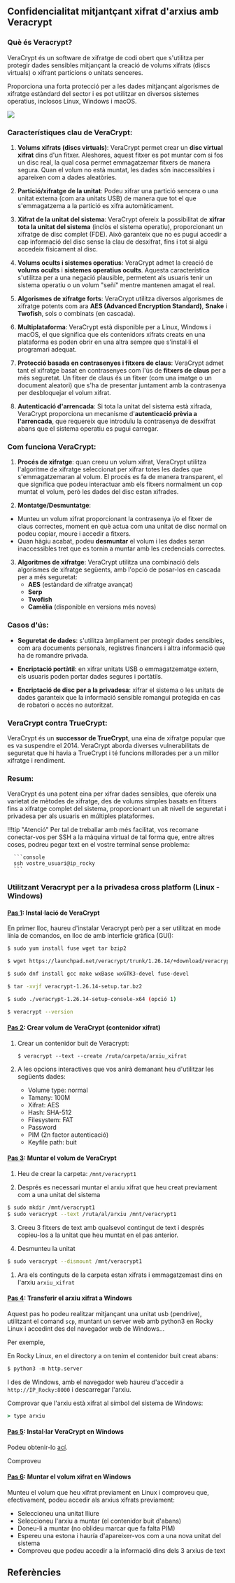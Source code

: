 
## Confidencialitat mitjantçant xifrat d'arxius amb Veracrypt

### Què és Veracrypt?

VeraCrypt és un software de xifratge de codi obert que s'utilitza per protegir dades sensibles mitjançant la creació de volums xifrats (discs virtuals) o xifrant particions o unitats senceres. 

Proporciona una forta protecció per a les dades mitjançant algorismes de xifratge estàndard del sector i es pot utilitzar en diversos sistemes operatius, inclosos Linux, Windows i macOS.

![](img/vera.png)

### Característiques clau de VeraCrypt:
1. **Volums xifrats (discs virtuals)**: VeraCrypt permet crear un **disc virtual xifrat** dins d'un fitxer. Aleshores, aquest fitxer es pot muntar com si fos un disc real, la qual cosa permet emmagatzemar fitxers de manera segura. Quan el volum no està muntat, les dades són inaccessibles i apareixen com a dades aleatòries.

2. **Partició/xifratge de la unitat**: Podeu xifrar una partició sencera o una unitat externa (com ara unitats USB) de manera que tot el que s'emmagatzema a la partició es xifra automàticament.

3. **Xifrat de la unitat del sistema**: VeraCrypt ofereix la possibilitat de **xifrar tota la unitat del sistema** (inclòs el sistema operatiu), proporcionant un xifratge de disc complet (FDE). Això garanteix que no es pugui accedir a cap informació del disc sense la clau de desxifrat, fins i tot si algú accedeix físicament al disc.

4. **Volums ocults i sistemes operatius**: VeraCrypt admet la creació de **volums ocults** i **sistemes operatius ocults**. Aquesta característica s'utilitza per a una negació plausible, permetent als usuaris tenir un sistema operatiu o un volum "señí" mentre mantenen amagat el real.

5. **Algorismes de xifratge forts**: VeraCrypt utilitza diversos algorismes de xifratge potents com ara **AES (Advanced Encryption Standard)**, **Snake** i **Twofish**, sols o combinats (en cascada).

6. **Multiplataforma**: VeraCrypt està disponible per a Linux, Windows i macOS, el que significa que els contenidors xifrats creats en una plataforma es poden obrir en una altra sempre que s'instal·li el programari adequat.

7. **Protecció basada en contrasenyes i fitxers de claus**: VeraCrypt admet tant el xifratge basat en contrasenyes com l'ús de **fitxers de claus** per a més seguretat. Un fitxer de claus és un fitxer (com una imatge o un document aleatori) que s'ha de presentar juntament amb la contrasenya per desbloquejar el volum xifrat.

8. **Autenticació d'arrencada**: Si tota la unitat del sistema està xifrada, VeraCrypt proporciona un mecanisme d'**autenticació prèvia a l'arrencada**, que requereix que introduïu la contrasenya de desxifrat abans que el sistema operatiu es pugui carregar.

### Com funciona VeraCrypt:
1. **Procés de xifratge**: quan creeu un volum xifrat, VeraCrypt utilitza l'algoritme de xifratge seleccionat per xifrar totes les dades que s'emmagatzemaran al volum. El procés es fa de manera transparent, el que significa que podeu interactuar amb els fitxers normalment un cop muntat el volum, però les dades del disc estan xifrades.

2. **Montatge/Desmuntatge**:
 - Munteu un volum xifrat proporcionant la contrasenya i/o el fitxer de claus correctes, moment en què actua com una unitat de disc normal on podeu copiar, moure i accedir a fitxers.
 - Quan hàgiu acabat, podeu **desmuntar** el volum i les dades seran inaccessibles tret que es tornin a muntar amb les credencials correctes.

3. **Algoritmes de xifratge**: VeraCrypt utilitza una combinació dels algorismes de xifratge següents, amb l'opció de posar-los en cascada per a més seguretat:
      - **AES** (estàndard de xifratge avançat)
      - **Serp**
      - **Twofish**
      - **Camèlia** (disponible en versions més noves)

### Casos d'ús:
- **Seguretat de dades**: s'utilitza àmpliament per protegir dades sensibles, com ara documents personals, registres financers i altra informació que ha de romandre privada.

- **Encriptació portàtil**: en xifrar unitats USB o emmagatzematge extern, els usuaris poden portar dades segures i portàtils.

- **Encriptació de disc per a la privadesa**: xifrar el sistema o les unitats de dades garanteix que la informació sensible romangui protegida en cas de robatori o accés no autoritzat.

### VeraCrypt contra TrueCrypt:
VeraCrypt és un **successor de TrueCrypt**, una eina de xifratge popular que es va suspendre el 2014. VeraCrypt aborda diverses vulnerabilitats de seguretat que hi havia a TrueCrypt i té funcions millorades per a un millor xifratge i rendiment.

### Resum:
VeraCrypt és una potent eina per xifrar dades sensibles, que ofereix una varietat de mètodes de xifratge, des de volums simples basats en fitxers fins a xifratge complet del sistema, proporcionant un alt nivell de seguretat i privadesa per als usuaris en múltiples plataformes.

!!!tip "Atenció"
    Per tal de treballar amb més facilitat, vos recomane conectar-vos per SSH a la màquina virtual de tal forma que, entre altres coses, podreu pegar text en el vostre terminal sense problema:

      ```console
      ssh vostre_usuari@ip_rocky
      ```

### Utilitzant Veracrypt per a la privadesa cross platform (Linux - Windows)

#### <u>Pas 1</u>: Instal·lació de VeraCrypt

En primer lloc, haureu d'instalar Veracrypt però per a ser utilitzat en mode línia de comandos, en lloc de amb interficie gràfica (GUI):

```bash
$ sudo yum install fuse wget tar bzip2

$ wget https://launchpad.net/veracrypt/trunk/1.26.14/+download/veracrypt-1.26.14-setup.tar.bz2

$ sudo dnf install gcc make wxBase wxGTK3-devel fuse-devel

$ tar -xvjf veracrypt-1.26.14-setup.tar.bz2

$ sudo ./veracrypt-1.26.14-setup-console-x64 (opció 1)

$ veracrypt --version
```

#### <u>Pas 2</u>: Crear volum de VeraCrypt (contenidor xifrat)

1. Crear un contenidor buit de Veracrypt:

      `$ veracrypt --text --create /ruta/carpeta/arxiu_xifrat`

2. A les opcions interactives que vos anirà demanant heu d'utilitzar les següents dades:
      + Volume type: normal
      + Tamany: 100M
      + Xifrat: AES
      + Hash: SHA-512
      + Filesystem: FAT
      + Password
      + PIM (2n factor autenticació)
      + Keyfile path: buit


#### <u>Pas 3</u>: Muntar el volum de VeraCrypt

1. Heu de crear la carpeta: `/mnt/veracrypt1`
   
2. Després es necessari muntar el arxiu xifrat que heu creat previament  com a una unitat del sistema
```bash 
$ sudo mkdir /mnt/veracrypt1 
$ sudo veracrypt --text /ruta/al/arxiu /mnt/veracrypt1 
``` 
3. Creeu 3 fitxers de text amb qualsevol contingut de text i després copieu-los a la unitat que heu muntat en el pas anterior.

4. Desmunteu la unitat
```bash 
$ sudo veracrypt --dismount /mnt/veracrypt1 
``` 
1. Ara els continguts de la carpeta estan xifrats i emmagatzemast dins en l'arxiu `arxiu_xifrat`

#### <u>Pas 4</u>: Transferir el arxiu xifrat a Windows
Aquest pas ho podeu realitzar mitjançant una unitat usb (pendrive), utilitzant el comand `scp`, muntant un server web amb python3 en Rocky Linux i accedint des del navegador web de Windows...

Per exemple,

En Rocky Linux, en el directory a on tenim el contenidor buit creat abans:

```python
$ python3 -m http.server
```
I des de Windows, amb el navegador web haureu d'accedir a `http://IP_Rocky:8000` i descarregar l'arxiu.

Comprovar que l'arxiu està xifrat al símbol del sistema de Windows:

```cmd
> type arxiu
```

#### <u>Pas 5</u>: Instal·lar VeraCrypt en Windows

Podeu obtenir-lo [ací](https://www.veracrypt.fr/en/Downloads.html).

Comproveu 

#### <u>Pas 6</u>: Muntar el volum xifrat en Windows
Munteu el volum que heu xifrat  previament en Linux i comproveu que, efectivament, podeu accedir als arxius xifrats previament:

+ Seleccioneu una unitat lliure
+ Seleccioneu l'arxiu a muntar (el contenidor buit d'abans)
+ Doneu-li a muntar (no oblideu marcar que fa falta PIM)
+ Espereu una estona i hauría d'apareixer-vos com a una nova unitat del sistema
+ Comproveu que podeu accedir a la informació dins dels 3 arxius de text





## Referències






